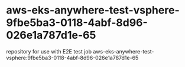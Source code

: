 # aws-eks-anywhere-test-vsphere-9fbe5ba3-0118-4abf-8d96-026e1a787d1e-65
repository for use with E2E test job aws-eks-anywhere-test-vsphere:9fbe5ba3-0118-4abf-8d96-026e1a787d1e-65
